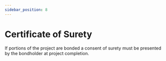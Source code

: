 ```yaml
---
sidebar_position: 8
---
```


# Certificate of Surety


If portions of the project are bonded a consent of surety must be presented by the bondholder at project completion.





